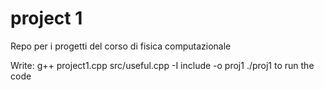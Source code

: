 # project 1
Repo per i progetti del corso di fisica computazionale 

Write:
g++ project1.cpp src/useful.cpp -I include -o proj1
./proj1
to run the code
